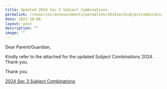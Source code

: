 ```yaml
---
title: Updated 2024 Sec 3 Subject Combinations
permalink: /resources/announcements/permalink/2024sec3subjectcombinations/
date: 2023-10-06
layout: post
description: ""
image: ""
---
```

Dear Parent/Guardian, 

Kindly refer to the attached for the updated Subject Combinations 2024. Thank you.


Thank you.

[2024 Sec 3 Subject Combinations ](/files/2024%20sec%203%20subject%20combinations%20(as%20of%206%20oct%202023).pdf)